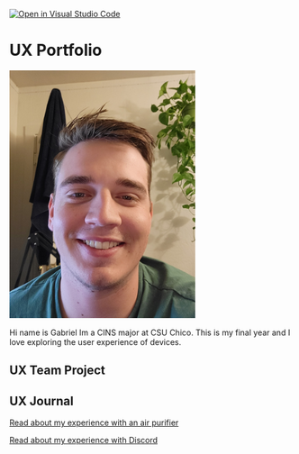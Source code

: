 [![Open in Visual Studio Code](https://classroom.github.com/assets/open-in-vscode-f059dc9a6f8d3a56e377f745f24479a46679e63a5d9fe6f495e02850cd0d8118.svg)](https://classroom.github.com/online_ide?assignment_repo_id=6841754&assignment_repo_type=AssignmentRepo)
# UX Portfolio

<p float="left">
  <img src="20220131_214325 (4).jpg" width="330" />
</p>

Hi name is Gabriel Im a CINS major at CSU Chico. This is my final year and I love exploring the user experience of devices.

## UX Team Project


## UX Journal

[Read about my experience with an air purifier](j01/)

[Read about my experience with Discord](j02/)

